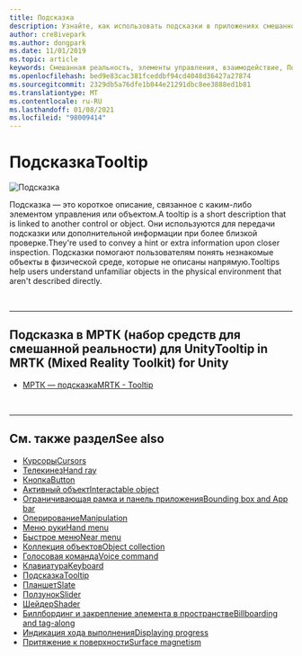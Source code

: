```yaml
---
title: Подсказка
description: Узнайте, как использовать подсказки в приложениях смешанной реальности, которые являются краткими описаниями, связанными с другим элементом управления или объектом.
author: cre8ivepark
ms.author: dongpark
ms.date: 11/01/2019
ms.topic: article
keywords: Смешанная реальность, элементы управления, взаимодействие, Пользовательский интерфейс, UX, гарнитура смешанной реальности, гарнитура Windows Mixed Reality, гарнитура виртуальной реальности, HoloLens, подсказка, МРТК, набор средств смешанной реальности
ms.openlocfilehash: bed9e83cac381fceddbf94cd4048d36427a27874
ms.sourcegitcommit: 2329db5a76dfe1b844e21291dbc8ee3888ed1b81
ms.translationtype: MT
ms.contentlocale: ru-RU
ms.lasthandoff: 01/08/2021
ms.locfileid: "98009414"
---
```

# <a name="tooltip"></a><span data-ttu-id="22b6b-104">Подсказка</span><span class="sxs-lookup"><span data-stu-id="22b6b-104">Tooltip</span></span>

![Подсказка](images/UX_Hero_Tooltip.jpg)

<span data-ttu-id="22b6b-106">Подсказка — это короткое описание, связанное с каким-либо элементом управления или объектом.</span><span class="sxs-lookup"><span data-stu-id="22b6b-106">A tooltip is a short description that is linked to another control or object.</span></span> <span data-ttu-id="22b6b-107">Они используются для передачи подсказки или дополнительной информации при более близкой проверке.</span><span class="sxs-lookup"><span data-stu-id="22b6b-107">They're used to convey a hint or extra information upon closer inspection.</span></span> <span data-ttu-id="22b6b-108">Подсказки помогают пользователям понять незнакомые объекты в физической среде, которые не описаны напрямую.</span><span class="sxs-lookup"><span data-stu-id="22b6b-108">Tooltips help users understand unfamiliar objects in the physical environment that aren't described directly.</span></span> 

<br>

---

## <a name="tooltip-in-mrtk-mixed-reality-toolkit-for-unity"></a><span data-ttu-id="22b6b-109">Подсказка в МРТК (набор средств для смешанной реальности) для Unity</span><span class="sxs-lookup"><span data-stu-id="22b6b-109">Tooltip in MRTK (Mixed Reality Toolkit) for Unity</span></span>

* [<span data-ttu-id="22b6b-110">МРТК — подсказка</span><span class="sxs-lookup"><span data-stu-id="22b6b-110">MRTK - Tooltip</span></span>](https://microsoft.github.io/MixedRealityToolkit-Unity/Documentation/README_Tooltip.html)

<br>

---

## <a name="see-also"></a><span data-ttu-id="22b6b-111">См. также раздел</span><span class="sxs-lookup"><span data-stu-id="22b6b-111">See also</span></span>

* [<span data-ttu-id="22b6b-112">Курсоры</span><span class="sxs-lookup"><span data-stu-id="22b6b-112">Cursors</span></span>](cursors.md)
* [<span data-ttu-id="22b6b-113">Телекинез</span><span class="sxs-lookup"><span data-stu-id="22b6b-113">Hand ray</span></span>](point-and-commit.md)
* [<span data-ttu-id="22b6b-114">Кнопка</span><span class="sxs-lookup"><span data-stu-id="22b6b-114">Button</span></span>](button.md)
* [<span data-ttu-id="22b6b-115">Активный объект</span><span class="sxs-lookup"><span data-stu-id="22b6b-115">Interactable object</span></span>](interactable-object.md)
* [<span data-ttu-id="22b6b-116">Ограничивающая рамка и панель приложения</span><span class="sxs-lookup"><span data-stu-id="22b6b-116">Bounding box and App bar</span></span>](app-bar-and-bounding-box.md)
* [<span data-ttu-id="22b6b-117">Оперирование</span><span class="sxs-lookup"><span data-stu-id="22b6b-117">Manipulation</span></span>](direct-manipulation.md)
* [<span data-ttu-id="22b6b-118">Меню руки</span><span class="sxs-lookup"><span data-stu-id="22b6b-118">Hand menu</span></span>](hand-menu.md)
* [<span data-ttu-id="22b6b-119">Быстрое меню</span><span class="sxs-lookup"><span data-stu-id="22b6b-119">Near menu</span></span>](near-menu.md)
* [<span data-ttu-id="22b6b-120">Коллекция объектов</span><span class="sxs-lookup"><span data-stu-id="22b6b-120">Object collection</span></span>](object-collection.md)
* [<span data-ttu-id="22b6b-121">Голосовая команда</span><span class="sxs-lookup"><span data-stu-id="22b6b-121">Voice command</span></span>](voice-input.md)
* [<span data-ttu-id="22b6b-122">Клавиатура</span><span class="sxs-lookup"><span data-stu-id="22b6b-122">Keyboard</span></span>](keyboard.md)
* [<span data-ttu-id="22b6b-123">Подсказка</span><span class="sxs-lookup"><span data-stu-id="22b6b-123">Tooltip</span></span>](tooltip.md)
* [<span data-ttu-id="22b6b-124">Планшет</span><span class="sxs-lookup"><span data-stu-id="22b6b-124">Slate</span></span>](slate.md)
* [<span data-ttu-id="22b6b-125">Ползунок</span><span class="sxs-lookup"><span data-stu-id="22b6b-125">Slider</span></span>](slider.md)
* [<span data-ttu-id="22b6b-126">Шейдер</span><span class="sxs-lookup"><span data-stu-id="22b6b-126">Shader</span></span>](shader.md)
* [<span data-ttu-id="22b6b-127">Биллбординг и закрепление элемента в пространстве</span><span class="sxs-lookup"><span data-stu-id="22b6b-127">Billboarding and tag-along</span></span>](billboarding-and-tag-along.md)
* [<span data-ttu-id="22b6b-128">Индикация хода выполнения</span><span class="sxs-lookup"><span data-stu-id="22b6b-128">Displaying progress</span></span>](progress.md)
* [<span data-ttu-id="22b6b-129">Притяжение к поверхности</span><span class="sxs-lookup"><span data-stu-id="22b6b-129">Surface magnetism</span></span>](surface-magnetism.md)
